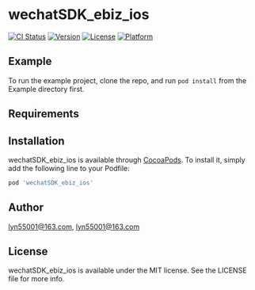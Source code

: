 # wechatSDK_ebiz_ios

[![CI Status](https://img.shields.io/travis/lyn55001@163.com/wechatSDK_ebiz_ios.svg?style=flat)](https://travis-ci.org/lyn55001@163.com/wechatSDK_ebiz_ios)
[![Version](https://img.shields.io/cocoapods/v/wechatSDK_ebiz_ios.svg?style=flat)](https://cocoapods.org/pods/wechatSDK_ebiz_ios)
[![License](https://img.shields.io/cocoapods/l/wechatSDK_ebiz_ios.svg?style=flat)](https://cocoapods.org/pods/wechatSDK_ebiz_ios)
[![Platform](https://img.shields.io/cocoapods/p/wechatSDK_ebiz_ios.svg?style=flat)](https://cocoapods.org/pods/wechatSDK_ebiz_ios)

## Example

To run the example project, clone the repo, and run `pod install` from the Example directory first.

## Requirements

## Installation

wechatSDK_ebiz_ios is available through [CocoaPods](https://cocoapods.org). To install
it, simply add the following line to your Podfile:

```ruby
pod 'wechatSDK_ebiz_ios'
```

## Author

lyn55001@163.com, lyn55001@163.com

## License

wechatSDK_ebiz_ios is available under the MIT license. See the LICENSE file for more info.
